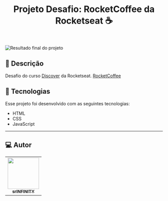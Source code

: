 <h1 align="center">
 Projeto Desafio: RocketCoffee da Rocketseat ☕
</h1>

<br>

![Resultado final do projeto](====================)

## 📝 Descrição

Desafio do curso [ Discover](https://app.rocketseat.com.br/discover) da Rocketseat. [ RocketCoffee](https://rocket-coffee-delta.vercel.app/)

## 🚀 Tecnologias

Esse projeto foi desenvolvido com as seguintes tecnologias:

- HTML
- CSS
- JavaScript

---

## 💻 Autor<br>

<table>
  <tr>
    <td align="center">
      <a href="https://github.com/srIINFINITY">
        <img src="https://avatars.githubusercontent.com/u/106198867?v=4" width="100px;" /><br>
        <sub>
          <b>srINFINITY</b>
        </sub>
      </a>
    </td>
  </tr>
</table>
